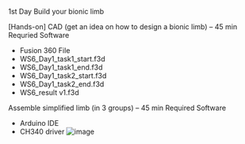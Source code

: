 1st Day
Build your bionic limb

[Hands-on]
CAD (get an idea on how to design a bionic limb) – 45 min
Requried Software
- Fusion 360
File
- WS6_Day1_task1_start.f3d
- WS6_Day1_task1_end.f3d
- WS6_Day1_task2_start.f3d
- WS6_Day1_task2_end.f3d
- WS6_result v1.f3d

Assemble simplified limb (in 3 groups)  – 45 min
Required Software
- Arduino IDE
- CH340 driver
![image](https://github.com/JumpeiK/SSNR2024_WS6/assets/114773134/1f4afff5-66c5-4a7c-9857-a664b3be7be7)
